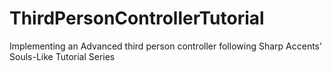 # ThirdPersonControllerTutorial
Implementing an Advanced third person controller following Sharp Accents' Souls-Like Tutorial Series
